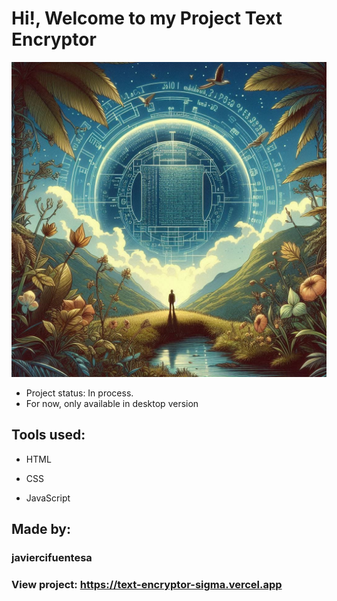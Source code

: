 # Hi!, Welcome to my Project Text Encryptor
![imagen]( https://github.com/javiercifuentesa/text-encryptor/blob/main/images/text-encryptor-ai.jpeg)

- Project status: In process.
- For now, only available in desktop version

## Tools used:

* HTML

* CSS

* JavaScript

## Made by:

### javiercifuentesa

### View project: https://text-encryptor-sigma.vercel.app
